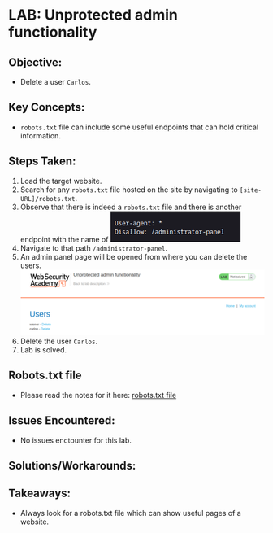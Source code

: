 # LAB: Unprotected admin functionality

## Objective:

- Delete a user `Carlos`.

## Key Concepts:

- `robots.txt` file can include some useful endpoints that can hold critical information.

## Steps Taken:

1. Load the target website.
2. Search for any `robots.txt` file hosted on the site by navigating to `[site-URL]/robots.txt`.
3. Observe that there is indeed a `robots.txt` file and there is another endpoint with the name of
   ![](./Images/content%20on%20robots.txt%20file.png)
4. Navigate to that path `/administrator-panel`.
5. An admin panel page will be opened from where you can delete the users.
   ![](./Images/administrative%20panel%20page.png)
6. Delete the user `Carlos`.
7. Lab is solved.

## Robots.txt file

- Please read the notes for it here: [robots.txt file](./../00%20-%20Notes/Robots.md)

## Issues Encountered:

- No issues enctounter for this lab.

## Solutions/Workarounds:

## Takeaways:

- Always look for a robots.txt file which can show useful pages of a website.
